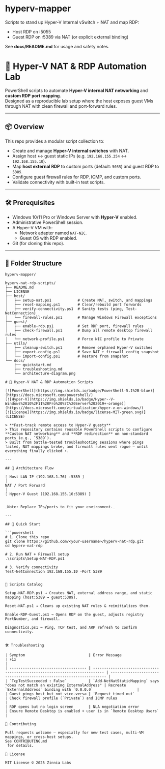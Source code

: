 ﻿# hyperv-mapper

Scripts to stand up Hyper-V Internal vSwitch + NAT and map RDP:
- Host RDP on :5055
- Guest RDP on :5389 via NAT (or explicit external binding)

See **docs/README.md** for usage and safety notes.

# 🔌 Hyper-V NAT & RDP Automation Lab

PowerShell scripts to automate **Hyper-V internal NAT networking** and **custom RDP port mapping**.  
Designed as a reproducible lab setup where the host exposes guest VMs through NAT with clean firewall and port-forward rules.

---

## 📦 Overview

This repo provides a modular script collection to:

- Create and manage **Hyper-V internal switches** with NAT.
- Assign host ↔ guest static IPs (e.g. `192.168.155.254` ↔ `192.168.155.10`).
- Map **host external RDP** to custom ports (default: `5055`) and guest RDP to `5389`.
- Configure guest firewall rules for RDP, ICMP, and custom ports.
- Validate connectivity with built-in test scripts.

---

## 🛠️ Prerequisites

- Windows 10/11 Pro or Windows Server with **Hyper-V** enabled.
- Administrative PowerShell session.
- A Hyper-V VM with:
  - Network adapter named `NAT-NIC`.
  - Guest OS with RDP enabled.
- Git (for cloning this repo).

---

## 📂 Folder Structure

```text
hyperv-mapper/

hyperv-nat-rdp-scripts/
├── README.md
├── LICENSE
├── host/
│   ├── setup-nat.ps1            # Create NAT, switch, and mappings
│   ├── reset-mapping.ps1        # Clear/rebuild port forwards
│   ├── verify-connectivity.ps1  # Sanity tests (ping, Test-NetConnection)
│   └── firewall-rules.ps1       # Manage Windows Firewall exceptions
├── guest/
│   ├── enable-rdp.ps1           # Set RDP port, firewall rules
│   ├── check-firewall.ps1       # Dump all remote desktop firewall rules
│   └── network-profile.ps1      # Force NIC profile to Private
├── utils/
│   ├── cleanup-switch.ps1       # Remove orphaned Hyper-V switches
│   ├── export-config.ps1        # Save NAT + firewall config snapshot
│   └── import-config.ps1        # Restore from snapshot
└── docs/
    ├── quickstart.md
    ├── troubleshooting.md
    └── architecture-diagram.png

# 🔌 Hyper-V NAT & RDP Automation Scripts

[![PowerShell](https://img.shields.io/badge/PowerShell-5.1%2B-blue)](https://docs.microsoft.com/powershell/)
[![Hyper-V](https://img.shields.io/badge/Hyper--V-Windows%2010%2F11%20Pro%20%7C%20Server%202019+-orange)](https://docs.microsoft.com/virtualization/hyper-v-on-windows/)
[![License](https://img.shields.io/badge/license-MIT-green.svg)](LICENSE)

> **Fast-track remote access to Hyper-V guests**  
> This repository contains reusable PowerShell scripts to configure **Custom NAT networking** and **RDP redirection** on non-standard ports (e.g., `5389`).  
> Built from battle-tested troubleshooting sessions where pings failed, NAT mappings broke, and firewall rules went rogue — until everything finally clicked ⚡.

---

## 🧭 Architecture Flow

[ Host LAN IP (192.168.1.76) :5389 ]
│
NAT / Port Forward
│
[ Hyper-V Guest (192.168.155.10:5389) ]


_Note: Replace IPs/ports to fit your environment._

---

## 🚀 Quick Start

```powershell
# 1. Clone this repo
git clone https://github.com/<your-username>/hyperv-nat-rdp.git
cd hyperv-nat-rdp

# 2. Run NAT + Firewall setup
.\scripts\Setup-NAT-RDP.ps1

# 3. Verify connectivity
Test-NetConnection 192.168.155.10 -Port 5389


📂 Scripts Catalog

Setup-NAT-RDP.ps1 → Creates NAT, external address range, and static mapping (host:5389 → guest:5389).

Reset-NAT.ps1 → Cleans up existing NAT rules & reinitializes them.

Enable-RDP-Guest.ps1 → Opens RDP on the guest, adjusts registry PortNumber, and firewall.

Diagnostics.ps1 → Ping, TCP test, and ARP refresh to confirm connectivity.


🛠 Troubleshooting

| Symptom                             | Error Message                                                               | Fix                                                                  |
| ----------------------------------- | --------------------------------------------------------------------------- | -------------------------------------------------------------------- |
| `TcpTestSucceeded : False`          | `Add-NetNatStaticMapping` says "does not match an existing ExternalAddress" | Recreate `ExternalAddress` binding with `0.0.0.0`                    |
| Guest pings host but not vice-versa | `Request timed out`                                                         | Check firewall profile (`Private`) and ICMP rules                    |
| RDP opens but no login screen       | NLA negotiation error                                                       | Ensure Remote Desktop is enabled + user is in `Remote Desktop Users` |

🤝 Contributing

Pull requests welcome — especially for new test cases, multi-VM mappings, or cross-host setups.
See CONTRIBUTING.md
 for details.

📜 License

MIT License © 2025 Zinnia Labs

